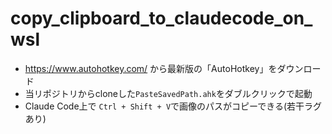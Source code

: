 # copy_clipboard_to_claudecode_on_wsl

- https://www.autohotkey.com/ から最新版の「AutoHotkey」をダウンロード
- 当リポジトリからcloneした`PasteSavedPath.ahk`をダブルクリックで起動
- Claude Code上で `Ctrl + Shift + V`で画像のパスがコピーできる(若干ラグあり)

